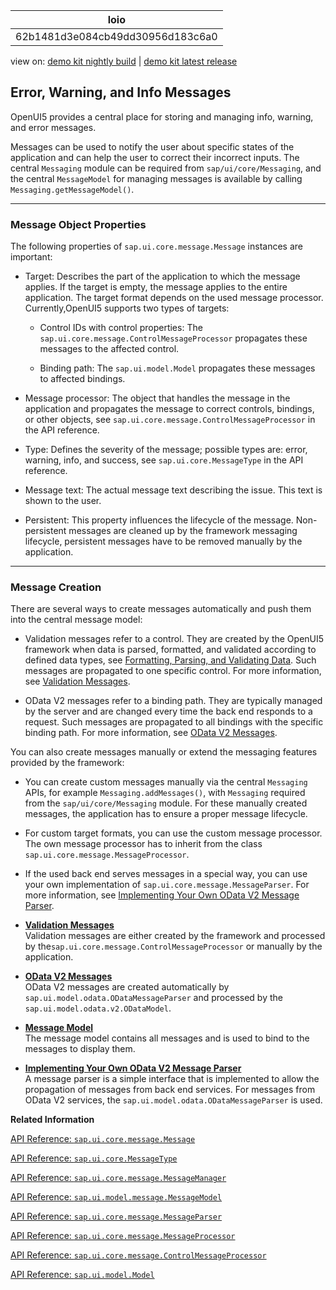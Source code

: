 <!-- loio62b1481d3e084cb49dd30956d183c6a0 -->

| loio |
| -----|
| 62b1481d3e084cb49dd30956d183c6a0 |

<div id="loio">

view on: [demo kit nightly build](https://sdk.openui5.org/nightly/#/topic/62b1481d3e084cb49dd30956d183c6a0) | [demo kit latest release](https://sdk.openui5.org/topic/62b1481d3e084cb49dd30956d183c6a0)</div>

## Error, Warning, and Info Messages

OpenUI5 provides a central place for storing and managing info, warning, and error messages.

Messages can be used to notify the user about specific states of the application and can help the user to correct their incorrect inputs. The central `Messaging` module can be required from `sap/ui/core/Messaging`, and the central `MessageModel` for managing messages is available by calling `Messaging.getMessageModel()`.

***

<a name="loio62b1481d3e084cb49dd30956d183c6a0__section_xkx_xr3_rhb"/>

### Message Object Properties

The following properties of `sap.ui.core.message.Message` instances are important:

-   Target: Describes the part of the application to which the message applies. If the target is empty, the message applies to the entire application. The target format depends on the used message processor. Currently,OpenUI5 supports two types of targets:

    -   Control IDs with control properties: The `sap.ui.core.message.ControlMessageProcessor` propagates these messages to the affected control.

    -   Binding path: The `sap.ui.model.Model` propagates these messages to affected bindings.


-   Message processor: The object that handles the message in the application and propagates the message to correct controls, bindings, or other objects, see `sap.ui.core.message.ControlMessageProcessor` in the API reference.

-   Type: Defines the severity of the message; possible types are: error, warning, info, and success, see `sap.ui.core.MessageType` in the API reference.

-   Message text: The actual message text describing the issue. This text is shown to the user.

-   Persistent: This property influences the lifecycle of the message. Non-persistent messages are cleaned up by the framework messaging lifecycle, persistent messages have to be removed manually by the application.


***

<a name="loio62b1481d3e084cb49dd30956d183c6a0__section_fjj_1s3_rhb"/>

### Message Creation

There are several ways to create messages automatically and push them into the central message model:

-   Validation messages refer to a control. They are created by the OpenUI5 framework when data is parsed, formatted, and validated according to defined data types, see [Formatting, Parsing, and Validating Data](Formatting_Parsing_and_Validating_Data_07e4b92.md). Such messages are propagated to one specific control. For more information, see [Validation Messages](Validation_Messages_a90d93d.md).

-   OData V2 messages refer to a binding path. They are typically managed by the server and are changed every time the back end responds to a request. Such messages are propagated to all bindings with the specific binding path. For more information, see [OData V2 Messages](OData_V2_Messages_81c735e.md).


You can also create messages manually or extend the messaging features provided by the framework:

-   You can create custom messages manually via the central `Messaging` APIs, for example `Messaging.addMessages()`, with `Messaging` required from the `sap/ui/core/Messaging` module. For these manually created messages, the application has to ensure a proper message lifecycle.

-   For custom target formats, you can use the custom message processor. The own message processor has to inherit from the class `sap.ui.core.message.MessageProcessor`.

-   If the used back end serves messages in a special way, you can use your own implementation of `sap.ui.core.message.MessageParser`. For more information, see [Implementing Your Own OData V2 Message Parser](Implementing_Your_Own_OData_V2_Message_Parser_2e532e6.md).


-   **[Validation Messages](Validation_Messages_a90d93d.md "Validation messages are either created by the framework and processed by the
			sap.ui.core.message.ControlMessageProcessor or manually by the
		application.")**  
Validation messages are either created by the framework and processed by the`sap.ui.core.message.ControlMessageProcessor` or manually by the application.
-   **[OData V2 Messages](OData_V2_Messages_81c735e.md "OData V2 messages are created automatically by sap.ui.model.odata.ODataMessageParser and processed by the
			sap.ui.model.odata.v2.ODataModel.")**  
OData V2 messages are created automatically by `sap.ui.model.odata.ODataMessageParser` and processed by the `sap.ui.model.odata.v2.ODataModel`.
-   **[Message Model](Message_Model_8956f0a.md "The message model contains all messages and is used to bind to the messages to
		display them.")**  
The message model contains all messages and is used to bind to the messages to display them.
-   **[Implementing Your Own OData V2 Message Parser](Implementing_Your_Own_OData_V2_Message_Parser_2e532e6.md "A message parser is a simple interface that is implemented to allow the propagation
		of messages from back end services. For messages from OData V2 services, the
			sap.ui.model.odata.ODataMessageParser is used.")**  
A message parser is a simple interface that is implemented to allow the propagation of messages from back end services. For messages from OData V2 services, the `sap.ui.model.odata.ODataMessageParser` is used.

**Related Information**  


[API Reference: `sap.ui.core.message.Message`](https://sdk.openui5.org/api/sap.ui.core.message.Message)

[API Reference: `sap.ui.core.MessageType`](https://sdk.openui5.org/api/sap.ui.core.MessageType)

[API Reference: `sap.ui.core.message.MessageManager`](https://sdk.openui5.org/api/sap.ui.core.message.MessageManager)

[API Reference: `sap.ui.model.message.MessageModel`](https://sdk.openui5.org/api/sap.ui.model.message.MessageModel)

[API Reference: `sap.ui.core.message.MessageParser`](https://sdk.openui5.org/api/sap.ui.core.message.MessageParser)

[API Reference: `sap.ui.core.message.MessageProcessor`](https://sdk.openui5.org/api/sap.ui.core.message.MessageProcessor)

[API Reference: `sap.ui.core.message.ControlMessageProcessor`](https://sdk.openui5.org/api/sap.ui.core.message.ControlMessageProcessor)

[API Reference: `sap.ui.model.Model`](https://sdk.openui5.org/api/sap.ui.model.Model)

